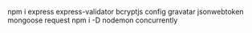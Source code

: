 npm i express express-validator bcryptjs config gravatar jsonwebtoken mongoose request
npm i -D nodemon concurrently

